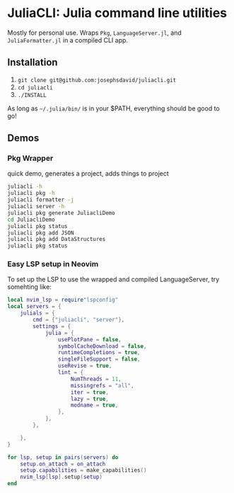 # JuliaCLI: Julia command line utilities 

Mostly for personal use. Wraps `Pkg`, `LanguageServer.jl`, and `JuliaFormatter.jl` in a compiled  CLI app.


## Installation


1. `git clone git@github.com:josephsdavid/juliacli.git`
2. `cd juliacli`
3. `./INSTALL`

As long as `~/.julia/bin/` is in your $PATH, everything should be good to go!


## Demos



### Pkg Wrapper


quick demo, generates a project, adds things to project

```bash 
juliacli -h
juliacli pkg -h
juliacli formatter -j
juliacli server -h
juliacli pkg generate JuliacliDemo
cd JuliacliDemo
juliacli pkg status
juliacli pkg add JSON
juliacli pkg add DataStructures
juliacli pkg status
```


### Easy LSP setup in Neovim


To set up the LSP to use the wrapped and compiled LanguageServer, try somehting like:
```lua
local nvim_lsp = require"lspconfig"
local servers = {
    julials = {
        cmd = {"juliacli", "server"},
        settings = {
            julia = {
                usePlotPane = false,
                symbolCacheDownload = false,
                runtimeCompletions = true,
                singleFileSupport = false,
                useRevise = true,
                lint = {
                    NumThreads = 11,
                    missingrefs = "all",
                    iter = true,
                    lazy = true,
                    modname = true,
                },
            },
        },

    },
}

for lsp, setup in pairs(servers) do
    setup.on_attach = on_attach
    setup.capabilities = make_capabilities()
    nvim_lsp[lsp].setup(setup)
end

```